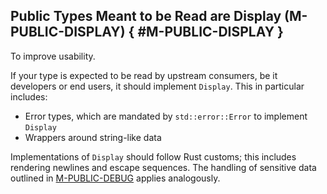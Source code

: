 ﻿<!-- Copyright (c) Microsoft Corporation. Licensed under the MIT license. -->

## Public Types Meant to be Read are Display (M-PUBLIC-DISPLAY) { #M-PUBLIC-DISPLAY }

<why>To improve usability.</why>
<guideline-status><draft/></guideline-status>

If your type is expected to be read by upstream consumers, be it developers or end users, it should implement `Display`. This in particular includes:

- Error types, which are mandated by `std::error::Error` to implement `Display`
- Wrappers around string-like data

Implementations of `Display` should follow Rust customs; this includes rendering newlines and escape sequences.
The handling of sensitive data outlined in [M-PUBLIC-DEBUG] applies analogously.

[M-PUBLIC-DEBUG]: /guidelines/universal/#M-PUBLIC-DEBUG
